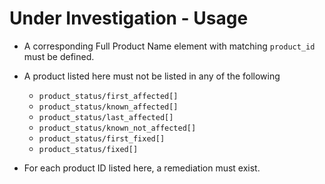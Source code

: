 # Under Investigation - Usage

* A corresponding Full Product Name element with matching `product_id` must be
  defined.

* A product listed here must not be listed in any of the following

  * `product_status/first_affected[]`
  * `product_status/known_affected[]`
  * `product_status/last_affected[]`
  * `product_status/known_not_affected[]`
  * `product_status/first_fixed[]`
  * `product_status/fixed[]`

* For each product ID listed here, a remediation must exist.

